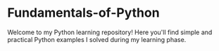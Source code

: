 # Fundamentals-of-Python
Welcome to my Python learning repository! Here you'll find simple and practical Python examples I solved during my learning phase.
